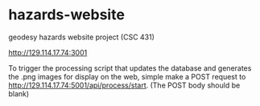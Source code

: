 # hazards-website
geodesy hazards website project (CSC 431)

http://129.114.17.74:3001

To trigger the processing script that updates the database and generates the .png images for display on the web, simple make a POST request to http://129.114.17.74:5001/api/process/start. (The POST body should be blank)
